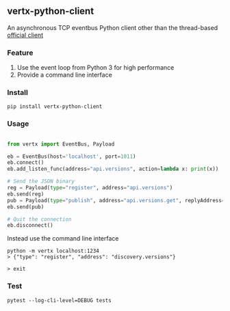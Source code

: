 vertx-python-client
---

An asynchronous TCP eventbus Python client other than the thread-based [official client](https://github.com/vert-x3/vertx-eventbus-bridge-clients/tree/master/python)


### Feature

1. Use the event loop from Python 3 for high performance
2. Provide a command line interface


### Install 


```
pip install vertx-python-client
```

### Usage 



```python

from vertx import EventBus, Payload

eb = EventBus(host='localhost', port=1011)
eb.connect()
eb.add_listen_func(address="api.versions", action=lambda x: print(x))

# Send the JSON binary
reg = Payload(type="register", address="api.versions")
eb.send(reg)
pub = Payload(type="publish", address="api.versions.get", replyAddress="api.versions")
eb.send(pub)

# Quit the connection
eb.disconnect()
```

Instead use the command line interface

```
python -m vertx localhost:1234
> {"type": "register", "address": "discovery.versions"}

> exit

```


### Test

``` 
pytest --log-cli-level=DEBUG tests
```
